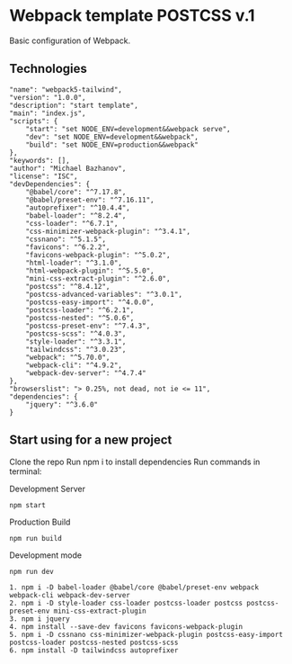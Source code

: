# Webpack template POSTCSS v.1

Basic configuration of Webpack.

## Technologies

	"name": "webpack5-tailwind",
	"version": "1.0.0",
	"description": "start template",
	"main": "index.js",
	"scripts": {
		"start": "set NODE_ENV=development&&webpack serve",
		"dev": "set NODE_ENV=development&&webpack",
		"build": "set NODE_ENV=production&&webpack"
	},
	"keywords": [],
	"author": "Michael Bazhanov",
	"license": "ISC",
	"devDependencies": {
		"@babel/core": "^7.17.8",
		"@babel/preset-env": "^7.16.11",
		"autoprefixer": "^10.4.4",
		"babel-loader": "^8.2.4",
		"css-loader": "^6.7.1",
		"css-minimizer-webpack-plugin": "^3.4.1",
		"cssnano": "^5.1.5",
		"favicons": "^6.2.2",
		"favicons-webpack-plugin": "^5.0.2",
		"html-loader": "^3.1.0",
		"html-webpack-plugin": "^5.5.0",
		"mini-css-extract-plugin": "^2.6.0",
		"postcss": "^8.4.12",
		"postcss-advanced-variables": "^3.0.1",
		"postcss-easy-import": "^4.0.0",
		"postcss-loader": "^6.2.1",
		"postcss-nested": "^5.0.6",
		"postcss-preset-env": "^7.4.3",
		"postcss-scss": "^4.0.3",
		"style-loader": "^3.3.1",
		"tailwindcss": "^3.0.23",
		"webpack": "^5.70.0",
		"webpack-cli": "^4.9.2",
		"webpack-dev-server": "^4.7.4"
	},
	"browserslist": "> 0.25%, not dead, not ie <= 11",
	"dependencies": {
		"jquery": "^3.6.0"
	}


## Start using for a new project

Clone the repo
Run npm i to install dependencies
Run commands in terminal:

Development Server

```
npm start
```

Production Build

```
npm run build
```

Development mode

```
npm run dev
```

```
1. npm i -D babel-loader @babel/core @babel/preset-env webpack webpack-cli webpack-dev-server
2. npm i -D style-loader css-loader postcss-loader postcss postcss-preset-env mini-css-extract-plugin
3. npm i jquery
4. npm install --save-dev favicons favicons-webpack-plugin
5. npm i -D cssnano css-minimizer-webpack-plugin postcss-easy-import postcss-loader postcss-nested postcss-scss
6. npm install -D tailwindcss autoprefixer
```